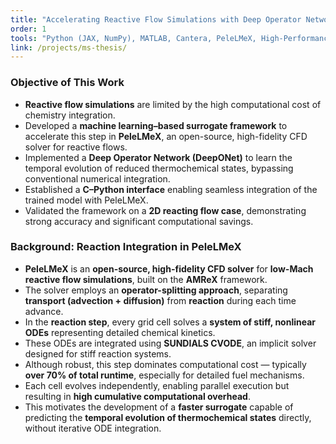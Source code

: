 ```yaml
---
title: "Accelerating Reactive Flow Simulations with Deep Operator Networks (MS Thesis)"
order: 1
tools: "Python (JAX, NumPy), MATLAB, Cantera, PeleLMeX, High-Performance Computing (HPC), ParaView"
link: /projects/ms-thesis/
---
```


### Objective of This Work

- **Reactive flow simulations** are limited by the high computational cost of chemistry integration.  
- Developed a **machine learning–based surrogate framework** to accelerate this step in **PeleLMeX**, an open-source, high-fidelity CFD solver for reactive flows.  
- Implemented a **Deep Operator Network (DeepONet)** to learn the temporal evolution of reduced thermochemical states, bypassing conventional numerical integration.  
- Established a **C–Python interface** enabling seamless integration of the trained model with PeleLMeX.  
- Validated the framework on a **2D reacting flow case**, demonstrating strong accuracy and significant computational savings.  

### Background: Reaction Integration in PeleLMeX

- **PeleLMeX** is an **open-source, high-fidelity CFD solver** for **low-Mach reactive flow simulations**, built on the **AMReX** framework.  
- The solver employs an **operator-splitting approach**, separating **transport (advection + diffusion)** from **reaction** during each time advance.  
- In the **reaction step**, every grid cell solves a **system of stiff, nonlinear ODEs** representing detailed chemical kinetics.  
- These ODEs are integrated using **SUNDIALS CVODE**, an implicit solver designed for stiff reaction systems.  
- Although robust, this step dominates computational cost — typically **over 70% of total runtime**, especially for detailed fuel mechanisms.  
- Each cell evolves independently, enabling parallel execution but resulting in **high cumulative computational overhead**.  
- This motivates the development of a **faster surrogate** capable of predicting the **temporal evolution of thermochemical states** directly, without iterative ODE integration.  


